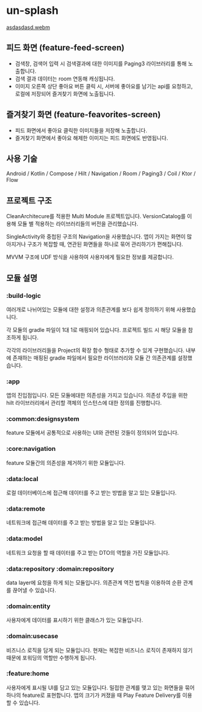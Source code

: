 # un-splash

[asdasdasd.webm](https://github.com/wsb7788/un-splash/assets/41473557/69637f40-1505-4a1c-835c-af1040550840)

## 피드 화면 (feature-feed-screen)
- 검색창, 검색어 입력 시 검색결과에 대한 이미지를 Paging3 라이브러리를 통해 노출합니다.
- 검색 결과 데이터는 room 연동해 캐싱됩니다.
- 이미지 오른쪽 상단 좋아요 버튼 클릭 시, 서버에 좋아요를 남기는 api를 요청하고, 로컬에 저장되어 즐겨찾기 화면에 노출됩니다.

## 즐겨찾기 화면 (feature-feavorites-screen)
- 피드 화면에서 좋아요 클릭한 이미지들을 저장해 노출합니다.
- 즐겨찾기 화면에서 좋아요 해제한 이미지는 피드 화면에도 반영됩니다.

## 사용 기술

Android / Kotlin / Compose / Hilt / Navigation / Room / Paging3 / Coil / Ktor / Flow

## 프로젝트 구조

CleanArchitecure를 적용한 Multi Module 프로젝트입니다.
VersionCatalog를 이용해 모듈 별 적용하는 라이브러리들의 버전을 관리했습니다.

SingleActivity와 중첩된 구조의 Navigation을 사용했습니다.
앱이 가지는 화면이 많아지거나 구조가 복잡할 때, 연관된 화면들을 하나로 묶어 관리하기가 편해집니다. 

MVVM 구조에 UDF 방식을 사용하여 사용자에게 필요한 정보를 제공합니다.

## 모듈 설명

### :build-logic

여러개로 나뉘어있는 모듈에 대한 설정과 의존관계를 보다 쉽게 정의하기 위해 사용했습니다.

각 모듈의 gradle 파일이 1대 1로 매핑되어 있습니다.
프로젝트 빌드 시 해당 모듈을 참조하게 됩니다.

각각의 라이브러리들을 Project의 확장 함수 형태로 추가할 수 있게 구현했습니다.
내부에 존재하는 매핑된 gradle 파일에서 필요한 라이브러리와 모듈 간 의존관계를 설정했습니다.

### :app

앱의 진입점입니다.
모든 모듈에대한 의존성을 가지고 있습니다.
의존성 주입을 위한 hilt 라이브러리에서 관리할 객체의 인스턴스에 대한 정의를 진행합니다.

### :common:designsystem

feature 모듈에서 공통적으로 사용하는 UI와 관련된 것들이 정의되어 있습니다. 

### :core:navigation

feature 모듈간의 의존성을 제거하기 위한 모듈입니다.

### :data:local

로컬 데이터베이스에 접근해 데이터를 주고 받는 방법을 알고 있는 모듈입니다.

### :data:remote

네트워크에 접근해 데이터를 주고 받는 방법을 알고 있는 모듈입니다.

### :data:model

네트워크 요청을 할 때 데이터를 주고 받는 DTO의 역할을 가진 모듈입니다.

### :data:repository :domain:repository

data layer에 요청을 하게 되는 모듈입니다.
의존관계 역전 법칙을 이용하여 순환 관계를 끊어낼 수 있습니다.

### :domain:entity

사용자에게 데이터를 표시하기 위한 클래스가 있는 모듈입니다.

### :domain:usecase

비즈니스 로직을 담게 되는 모듈입니다.
현재는 복잡한 비즈니스 로직이 존재하지 않기 때문에 포워딩의 역할만 수행하게 됩니다.

### :feature:home

사용자에게 표시될 UI를 담고 있는 모듈입니다.
밀접한 관계를 맺고 있는 화면들을 묶어 하나의 feature로 표현합니다.
앱의 크기가 커졌을 때 Play Feature Delivery를 이용할 수 있습니다.
